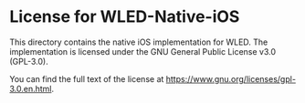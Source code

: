 # License for WLED-Native-iOS

This directory contains the native iOS implementation for WLED. The implementation is licensed under the GNU General Public License v3.0 (GPL-3.0).

You can find the full text of the license at https://www.gnu.org/licenses/gpl-3.0.en.html.